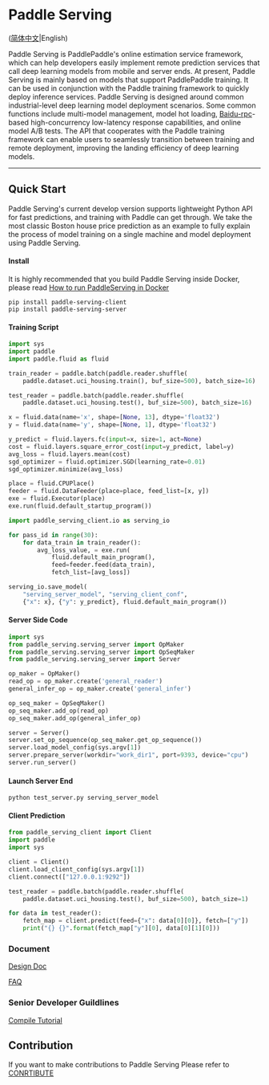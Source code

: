 # Paddle Serving

([简体中文](./README_CN.md)|English)

Paddle Serving is PaddlePaddle's online estimation service framework, which can help developers easily implement remote prediction services that call deep learning models from mobile and server ends. At present, Paddle Serving is mainly based on models that support PaddlePaddle training. It can be used in conjunction with the Paddle training framework to quickly deploy inference services. Paddle Serving is designed around common industrial-level deep learning model deployment scenarios. Some common functions include multi-model management, model hot loading, [Baidu-rpc](https://github.com/apache/incubator-brpc)-based high-concurrency low-latency response capabilities, and online model A/B tests. The API that cooperates with the Paddle training framework can enable users to seamlessly transition between training and remote deployment, improving the landing efficiency of deep learning models.

------------

## Quick Start

Paddle Serving's current develop version supports lightweight Python API for fast predictions, and training with Paddle can get through. We take the most classic Boston house price prediction as an example to fully explain the process of model training on a single machine and model deployment using Paddle Serving.

#### Install

It is highly recommended that you build Paddle Serving inside Docker, please read [How to run PaddleServing in Docker](RUN_IN_DOCKER.md)

```
pip install paddle-serving-client
pip install paddle-serving-server
```

#### Training Script
``` python
import sys
import paddle
import paddle.fluid as fluid

train_reader = paddle.batch(paddle.reader.shuffle(
    paddle.dataset.uci_housing.train(), buf_size=500), batch_size=16)

test_reader = paddle.batch(paddle.reader.shuffle(
    paddle.dataset.uci_housing.test(), buf_size=500), batch_size=16)

x = fluid.data(name='x', shape=[None, 13], dtype='float32')
y = fluid.data(name='y', shape=[None, 1], dtype='float32')

y_predict = fluid.layers.fc(input=x, size=1, act=None)
cost = fluid.layers.square_error_cost(input=y_predict, label=y)
avg_loss = fluid.layers.mean(cost)
sgd_optimizer = fluid.optimizer.SGD(learning_rate=0.01)
sgd_optimizer.minimize(avg_loss)

place = fluid.CPUPlace()
feeder = fluid.DataFeeder(place=place, feed_list=[x, y])
exe = fluid.Executor(place)
exe.run(fluid.default_startup_program())

import paddle_serving_client.io as serving_io

for pass_id in range(30):
    for data_train in train_reader():
        avg_loss_value, = exe.run(
            fluid.default_main_program(),
            feed=feeder.feed(data_train),
            fetch_list=[avg_loss])

serving_io.save_model(
    "serving_server_model", "serving_client_conf",
    {"x": x}, {"y": y_predict}, fluid.default_main_program())
```

#### Server Side Code
``` python
import sys
from paddle_serving.serving_server import OpMaker
from paddle_serving.serving_server import OpSeqMaker
from paddle_serving.serving_server import Server

op_maker = OpMaker()
read_op = op_maker.create('general_reader')
general_infer_op = op_maker.create('general_infer')

op_seq_maker = OpSeqMaker()
op_seq_maker.add_op(read_op)
op_seq_maker.add_op(general_infer_op)

server = Server()
server.set_op_sequence(op_seq_maker.get_op_sequence())
server.load_model_config(sys.argv[1])
server.prepare_server(workdir="work_dir1", port=9393, device="cpu")
server.run_server()
```

#### Launch Server End
``` shell
python test_server.py serving_server_model
```

#### Client Prediction
``` python
from paddle_serving_client import Client
import paddle
import sys

client = Client()
client.load_client_config(sys.argv[1])
client.connect(["127.0.0.1:9292"])

test_reader = paddle.batch(paddle.reader.shuffle(
    paddle.dataset.uci_housing.test(), buf_size=500), batch_size=1)

for data in test_reader():
    fetch_map = client.predict(feed={"x": data[0][0]}, fetch=["y"])
    print("{} {}".format(fetch_map["y"][0], data[0][1][0]))

```

### Document

[Design Doc](DESIGN.md)

[FAQ](./deprecated/FAQ.md)

### Senior Developer Guildlines

[Compile Tutorial](COMPILE.md)

## Contribution
If you want to make contributions to Paddle Serving Please refer to [CONRTIBUTE](CONTRIBUTE.md)
